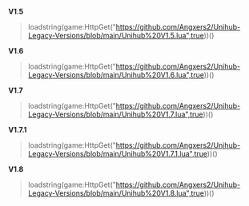 **V1.5**
> loadstring(game:HttpGet("https://github.com/Angxers2/Unihub-Legacy-Versions/blob/main/Unihub%20V1.5.lua",true))()

**V1.6**
> loadstring(game:HttpGet("https://github.com/Angxers2/Unihub-Legacy-Versions/blob/main/Unihub%20V1.6.lua",true))()

**V1.7**
> loadstring(game:HttpGet("https://github.com/Angxers2/Unihub-Legacy-Versions/blob/main/Unihub%20V1.7.lua",true))()

**V1.7.1**
> loadstring(game:HttpGet("https://github.com/Angxers2/Unihub-Legacy-Versions/blob/main/Unihub%20V1.7.1.lua",true))()

**V1.8**
> loadstring(game:HttpGet("https://github.com/Angxers2/Unihub-Legacy-Versions/blob/main/Unihub%20V1.8.lua",true))()
